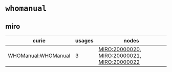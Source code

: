 # `whomanual`

## miro

| curie               |   usages | nodes                                                                                                                                                                                       |
|---------------------|----------|---------------------------------------------------------------------------------------------------------------------------------------------------------------------------------------------|
| WHOManual:WHOManual |        3 | [MIRO:20000020](http://purl.obolibrary.org/obo/MIRO_20000020), [MIRO:20000021](http://purl.obolibrary.org/obo/MIRO_20000021), [MIRO:20000022](http://purl.obolibrary.org/obo/MIRO_20000022) |

